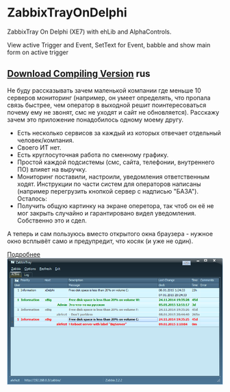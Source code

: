 ZabbixTrayOnDelphi
==================

ZabbixTray On Delphi (XE7) with ehLib and AlphaControls.

View active Trigger and Event, SetText for Event, babble and show main form on active trigger

[Download Compiling Version](https://alef-e.ru/zabbixtray/)
rus 
---
Не буду рассказывать зачем маленькой компании где меньше 10 серверов мониторинг (например, он умеет определять, что пропала связь быстрее, чем оператор в выходной решит поинтересоваться почему ему не звонят, смс не уходят и сайт не обновляется).
Расскажу зачем это приложение понадобилось одному моему другу.
- Есть несколько сервисов за каждый из которых отвечает отдельный человек/компания.
- Своего ИТ нет.
- Есть круглосуточная работа по сменному графику.
- Простой каждой подсистемы (смс, сайта, телефонии, внутреннего ПО) влияет на выручку.
- Мониторинг поставили, настроили, уведомления ответственным ходят. Инструкции по части систем для операторов написаны (например перегрузить кнопкой сервер с надписью "БАЗА").
Осталось:
- Получить общую картинку на экране оперетора, так чтоб он её не мог закрыть случайно и гарантировано видел уведомления.
Собственно это и сдел.

А теперь и сам пользуюсь вместо открытого окна браузера - нужное окно всплывёт само и предупредит, что косяк (и уже не один).

[Подробнее](https://alef-e.ru/wiki/doku.php/zabbix/zabbixtray/start)
![ZabbixTray](MainForm.png)
